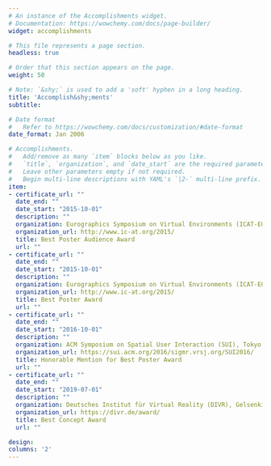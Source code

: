 ```yaml
---
# An instance of the Accomplishments widget.
# Documentation: https://wowchemy.com/docs/page-builder/
widget: accomplishments

# This file represents a page section.
headless: true

# Order that this section appears on the page.
weight: 50

# Note: `&shy;` is used to add a 'soft' hyphen in a long heading.
title: 'Accomplish&shy;ments'
subtitle:

# Date format
#   Refer to https://wowchemy.com/docs/customization/#date-format
date_format: Jan 2006

# Accomplishments.
#   Add/remove as many `item` blocks below as you like.
#   `title`, `organization`, and `date_start` are the required parameters.
#   Leave other parameters empty if not required.
#   Begin multi-line descriptions with YAML's `|2-` multi-line prefix.
item:
- certificate_url: ""
  date_end: ""
  date_start: "2015-10-01"
  description: ""
  organization: Eurographics Symposium on Virtual Environments (ICAT-EGVE), Kyoto, Japan
  organization_url: http://www.ic-at.org/2015/
  title: Best Poster Audience Award 
  url: ""
- certificate_url: ""
  date_end: ""
  date_start: "2015-10-01"
  description: ""
  organization: Eurographics Symposium on Virtual Environments (ICAT-EGVE), Kyoto, Japan
  organization_url: http://www.ic-at.org/2015/
  title: Best Poster Award 
  url: ""
- certificate_url: ""
  date_end: ""
  date_start: "2016-10-01"
  description: ""
  organization: ACM Symposium on Spatial User Interaction (SUI), Tokyo, Japan
  organization_url: https://sui.acm.org/2016/sigmr.vrsj.org/SUI2016/
  title: Honorable Mention for Best Poster Award
  url: ""
- certificate_url: ""
  date_end: ""
  date_start: "2019-07-01"
  description: ""
  organization: Deutsches Institut für Virtual Reality (DIVR), Gelsenkirchen, Germany
  organization_url: https://divr.de/award/
  title: Best Concept Award
  url: ""

design:
columns: '2'
---
```

